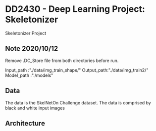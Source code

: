 # DD2430 - Deep Learning Project: Skeletonizer
Skeletonizer Project

## Note 2020/10/12
Remove .DC_Store file from both directories before run.

Input_path :"./data/img_train_shape/"
Output_path:"./data/img_train2/"
Model_path :"./models"

## Data
The data is the SkelNetOn Challenge dataset. The data is comprised by black and white input images

## Architecture

